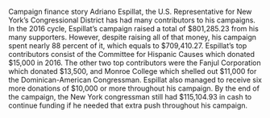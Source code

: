 Campaign finance story
	Adriano Espillat, the U.S. Representative for New York’s Congressional District has had many contributors to his campaigns. In the 2016 cycle, Espillat’s campaign raised a total of $801,285.23 from his many supporters. However, despite raising all of that money, his campaign spent nearly 88 percent of it, which equals to $709,410.27. Espillat’s top contributors consist of the Committee for Hispanic Causes which donated $15,000 in 2016. The other two top contributors were the Fanjul Corporation which donated $13,500, and Monroe College which shelled out $11,000 for the Dominican-American Congressman. Espillat also managed to receive six more donations of $10,000 or more throughout his campaign. By the end of the campaign, the New York congressman still had $115,104.93 in cash to continue funding if he needed that extra push throughout his campaign. 
